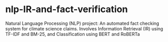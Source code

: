 # nlp-IR-and-fact-verification
Natural Language Processing (NLP) project: An automated fact checking system for climate science claims. Involves Information Retrieval (IR) using TF-IDF and BM-25, and Classification using BERT and RoBERTa
